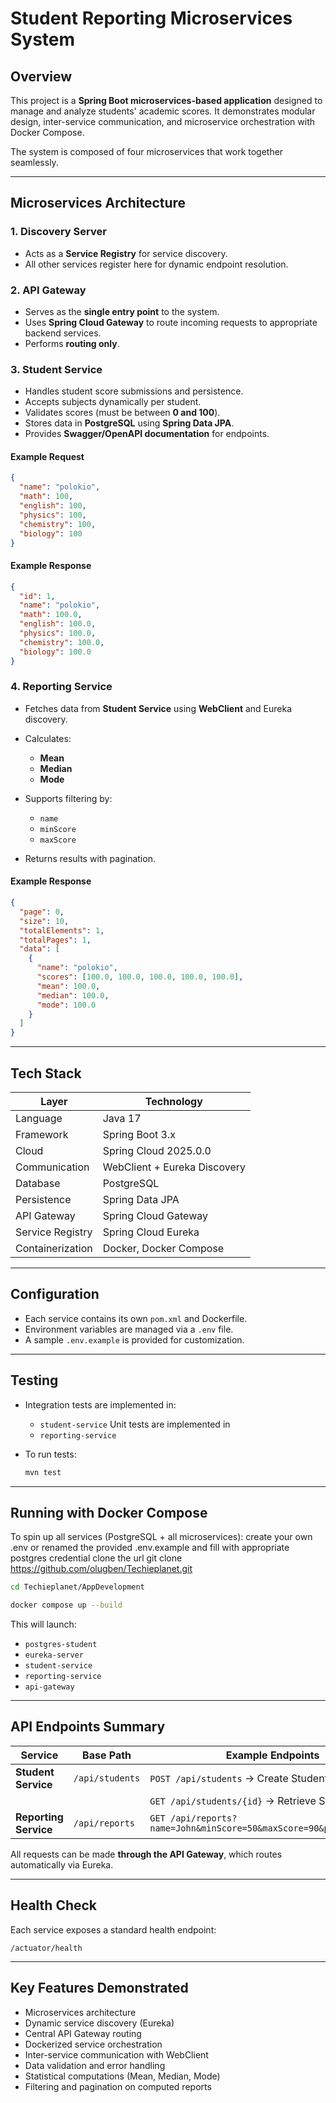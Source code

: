 # Student Reporting Microservices System

## Overview

This project is a **Spring Boot microservices-based application** designed to manage and analyze students' academic scores. It demonstrates modular design, inter-service communication, and microservice orchestration with Docker Compose.

The system is composed of four microservices that work together seamlessly.

---

##  Microservices Architecture

### 1. **Discovery Server**

* Acts as a **Service Registry** for service discovery.
* All other services register here for dynamic endpoint resolution.

### 2. **API Gateway**

* Serves as the **single entry point** to the system.
* Uses **Spring Cloud Gateway** to route incoming requests to appropriate backend services.
* Performs **routing only**.

### 3. **Student Service**

* Handles student score submissions and persistence.
* Accepts subjects  dynamically per student.
* Validates scores (must be between **0 and 100**).
* Stores data in **PostgreSQL** using **Spring Data JPA**.
* Provides **Swagger/OpenAPI documentation** for endpoints.


#### Example Request

```json
{
  "name": "polokio",
  "math": 100,
  "english": 100,
  "physics": 100,
  "chemistry": 100,
  "biology": 100
}
```

#### Example Response

```json
{
  "id": 1,
  "name": "polokio",
  "math": 100.0,
  "english": 100.0,
  "physics": 100.0,
  "chemistry": 100.0,
  "biology": 100.0
}
```

### 4. **Reporting Service**

* Fetches data from **Student Service** using **WebClient** and Eureka discovery.
* Calculates:

    * **Mean**
    * **Median**
    * **Mode**
* Supports filtering by:

    * `name`
    * `minScore`
    * `maxScore`
* Returns results with pagination.

#### Example Response

```json
{
  "page": 0,
  "size": 10,
  "totalElements": 1,
  "totalPages": 1,
  "data": [
    {
      "name": "polokio",
      "scores": [100.0, 100.0, 100.0, 100.0, 100.0],
      "mean": 100.0,
      "median": 100.0,
      "mode": 100.0
    }
  ]
}
```

---

##  Tech Stack

| Layer            | Technology                   |
| ---------------- | ---------------------------- |
| Language         | Java 17                      |
| Framework        | Spring Boot 3.x              |
| Cloud            | Spring Cloud 2025.0.0        |
| Communication    | WebClient + Eureka Discovery |
| Database         | PostgreSQL                   |
| Persistence      | Spring Data JPA              |
| API Gateway      | Spring Cloud Gateway         |
| Service Registry | Spring Cloud Eureka          |
| Containerization | Docker, Docker Compose       |

---

##  Configuration

* Each service contains its own `pom.xml` and Dockerfile.
* Environment variables are managed via a `.env` file.
* A sample `.env.example` is provided for customization.

---

##  Testing

* Integration tests are implemented in:

    * `student-service`
      Unit tests are implemented in
    * `reporting-service`
* To run tests:

  ```bash
  mvn test
  ```

---

##  Running with Docker Compose

To spin up all services (PostgreSQL + all microservices):
create your own .env or renamed the provided .env.example and fill with appropriate postgres credential
clone the url 
git clone https://github.com/olugben/Techieplanet.git

```bash
cd Techieplanet/AppDevelopment
```
```bash
docker compose up --build
```

This will launch:

* `postgres-student`
* `eureka-server`
* `student-service`
* `reporting-service`
* `api-gateway`

---

##  API Endpoints Summary

| Service               | Base Path       | Example Endpoints                                                   |
| --------------------- | --------------- | ------------------------------------------------------------------- |
| **Student Service**   | `/api/students` | `POST /api/students` → Create Student Record                        |
|                       |                 | `GET /api/students/{id}` → Retrieve Student                         |
| **Reporting Service** | `/api/reports`  | `GET /api/reports?name=John&minScore=50&maxScore=90&page=0&size=10` |

All requests can  be made **through the API Gateway**, which routes automatically via Eureka.

---

## Health Check

Each service exposes a standard health endpoint:

```
/actuator/health
```

---

##  Key Features Demonstrated

* Microservices architecture
* Dynamic service discovery (Eureka)
* Central API Gateway routing
* Dockerized service orchestration
* Inter-service communication with WebClient
* Data validation and error handling
* Statistical computations (Mean, Median, Mode)
* Filtering and pagination on computed reports






